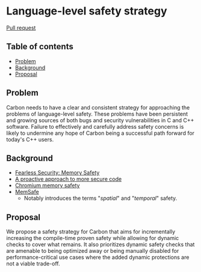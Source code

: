 # Language-level safety strategy

<!--
Part of the Carbon Language project, under the Apache License v2.0 with LLVM
Exceptions. See /LICENSE for license information.
SPDX-License-Identifier: Apache-2.0 WITH LLVM-exception
-->

[Pull request](https://github.com/carbon-language/carbon-lang/pull/196)

## Table of contents

<!-- toc -->

-   [Problem](#problem)
-   [Background](#background)
-   [Proposal](#proposal)

<!-- tocstop -->

## Problem

Carbon needs to have a clear and consistent strategy for approaching the
problems of language-level safety. These problems have been persistent and
growing sources of both bugs and security vulnerabilities in C and C++ software.
Failure to effectively and carefully address safety concerns is likely to
undermine any hope of Carbon being a successful path forward for today's C++
users.

## Background

-   [Fearless Security: Memory Safety](https://hacks.mozilla.org/2019/01/fearless-security-memory-safety/)
-   [A proactive approach to more secure code](https://msrc-blog.microsoft.com/2019/07/16/a-proactive-approach-to-more-secure-code/)
-   [Chromium memory safety](https://www.chromium.org/Home/chromium-security/memory-safety)
-   [MemSafe](https://doi.org/10.1002/spe.2105)
    -   Notably introduces the terms "_spatial_" and "_temporal_" safety.

## Proposal

We propose a safety strategy for Carbon that aims for incrementally increasing
the compile-time proven safety while allowing for dynamic checks to cover what
remains. It also prioritizes dynamic safety checks that are amenable to being
optimized away or being manually disabled for performance-critical use cases
where the added dynamic protections are not a viable trade-off.
